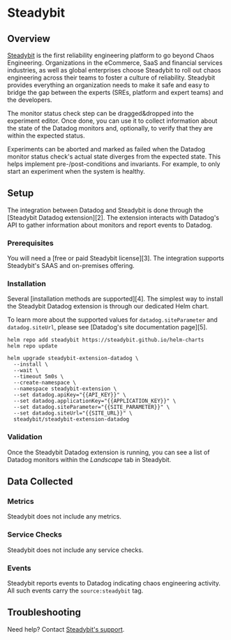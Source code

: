# Steadybit

## Overview

[Steadybit](https://steadybit.com/) is the first reliability engineering platform to go beyond Chaos Engineering. Organizations in the eCommerce, SaaS and financial services industries, as well as global enterprises choose Steadybit to roll out chaos engineering across their teams to foster a culture of reliability. Steadybit provides everything an organization needs to make it safe and easy to bridge the gap between the experts (SREs, platform and expert teams) and the developers.

The monitor status check step can be dragged&dropped into the experiment editor. Once done, you can use it to collect information about the state of the Datadog monitors and, optionally, to verify that they are within the expected status.

Experiments can be aborted and marked as failed when the Datadog monitor status check's actual state diverges from the expected state. This helps implement pre-/post-conditions and invariants. For example, to only start an experiment when the system is healthy.


## Setup

The integration between Datadog and Steadybit is done through the [Steadybit Datadog extension][2]. The extension interacts with Datadog's API to gather information about monitors and report events to Datadog.

### Prerequisites

You will need a [free or paid Steadybit license][3]. The integration supports Steadybit's SAAS and on-premises offering.

### Installation

Several [installation methods are supported][4]. The simplest way to install the Steadybit Datadog extension is through our dedicated Helm chart.

To learn more about the supported values for `datadog.siteParameter` and `datadog.siteUrl`, please see [Datadog's site documentation page][5].

```
helm repo add steadybit https://steadybit.github.io/helm-charts
helm repo update

helm upgrade steadybit-extension-datadog \
  --install \
  --wait \
  --timeout 5m0s \
  --create-namespace \
  --namespace steadybit-extension \
  --set datadog.apiKey="{{API_KEY}}" \
  --set datadog.applicationKey="{{APPLICATION_KEY}}" \
  --set datadog.siteParameter="{{SITE_PARAMETER}}" \
  --set datadog.siteUrl="{{SITE_URL}}" \
  steadybit/steadybit-extension-datadog
```

### Validation

Once the Steadybit Datadog extension is running, you can see a list of Datadog monitors within the *Landscape* tab in Steadybit.

## Data Collected

### Metrics

Steadybit does not include any metrics.

### Service Checks

Steadybit does not include any service checks.

### Events

Steadybit reports events to Datadog indicating chaos engineering activity. All such events carry the `source:steadybit` tag.

## Troubleshooting

Need help? Contact [Steadybit's support](mailto:support@steadybit.com).
